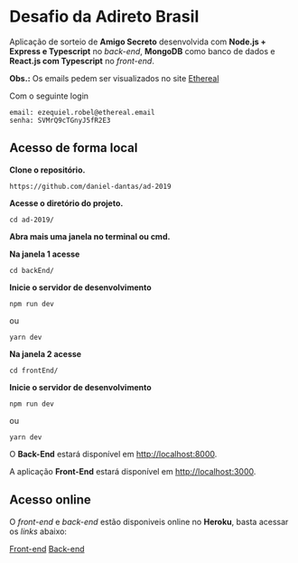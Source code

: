 # Desafio da Adireto Brasil

Aplicação de sorteio de **Amigo Secreto** desenvolvida com **Node.js + Express e Typescript** no *back-end*, **MongoDB** como banco de dados e **React.js com Typescript** no *front-end*.

**Obs.:** Os emails pedem ser visualizados no site [Ethereal](https://ethereal.email/)

Com o seguinte login

```
email: ezequiel.robel@ethereal.email
senha: SVMrQ9cTGnyJ5fR2E3
```

## Acesso de forma local

**Clone o repositório.**

```
https://github.com/daniel-dantas/ad-2019
```

**Acesse o diretório do projeto.**

```
cd ad-2019/
```

**Abra mais uma janela no terminal ou cmd.**

**Na janela 1 acesse**

```
cd backEnd/
```

**Inicie o servidor de desenvolvimento**

```
npm run dev
```
ou
```
yarn dev
```

**Na janela 2 acesse**

```
cd frontEnd/
```
**Inicie o servidor de desenvolvimento**
```
npm run dev
```
ou
```
yarn dev
```


O **Back-End** estará disponível em [http://localhost:8000](http://localhost:8000).

A aplicação **Front-End** estará disponível em [http://localhost:3000](http://localhost:3000).

## Acesso online

O *front-end* e *back-end* estão disponiveis online no **Heroku**, basta acessar os *links* abaixo:

[Front-end](https://ad-2019-daniel-front.herokuapp.com/)
[Back-end](https://ad-2019-daniel-back.herokuapp.com/)